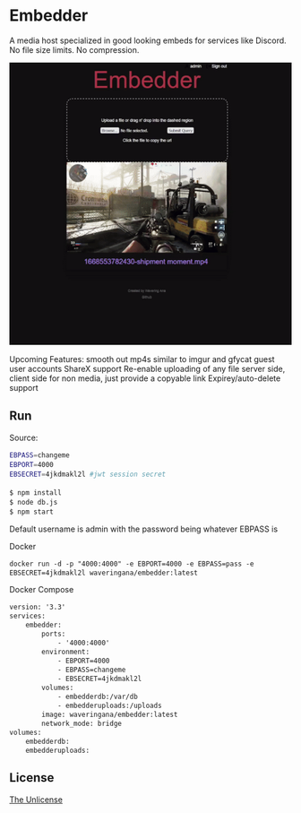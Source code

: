 # Embedder

A media host specialized in good looking embeds for services like Discord. No file size limits. No compression.

<img src="readmegif.gif">

Upcoming Features: smooth out mp4s similar to imgur and gfycat
guest user accounts
ShareX support
Re-enable uploading of any file server side, client side for non media, just provide a copyable link
Expirey/auto-delete support


## Run

Source:
```Bash
EBPASS=changeme
EBPORT=4000
EBSECRET=4jkdmakl2l #jwt session secret

$ npm install
$ node db.js
$ npm start
```
Default username is admin with the password being whatever EBPASS is

Docker
```
docker run -d -p "4000:4000" -e EBPORT=4000 -e EBPASS=pass -e EBSECRET=4jkdmakl2l waveringana/embedder:latest
```

Docker Compose
```
version: '3.3'
services:
    embedder:
        ports:
            - '4000:4000'
        environment:
            - EBPORT=4000
            - EBPASS=changeme
            - EBSECRET=4jkdmakl2l
        volumes:
            - embedderdb:/var/db
            - embedderuploads:/uploads
        image: waveringana/embedder:latest
        network_mode: bridge
volumes:
    embedderdb:
    embedderuploads:
```

## License

[The Unlicense](https://opensource.org/licenses/unlicense)
